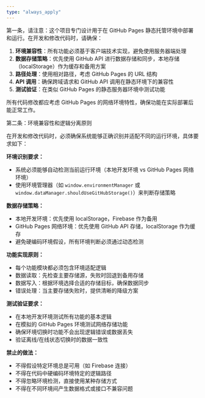 ```yaml
---
type: "always_apply"
---
```


第一条，请注意：这个项目专门设计用于在 GitHub Pages 静态托管环境中部署和运行。在开发和修改代码时，请确保：

1. **环境兼容性**：所有功能必须基于客户端技术实现，避免使用服务器端处理
2. **数据存储策略**：优先使用 GitHub API 进行数据存储和同步，本地存储（localStorage）作为缓存和备用方案
3. **路径处理**：使用相对路径，考虑 GitHub Pages 的 URL 结构
4. **API 调用**：确保跨域请求和 GitHub API 调用在静态环境下的兼容性
5. **测试验证**：在类似 GitHub Pages 的静态服务器环境中测试功能

所有代码修改都应考虑 GitHub Pages 的网络环境特性，确保功能在实际部署后能正常工作。

第二条：环境兼容性和逻辑分离原则

在开发和修改代码时，必须确保系统能够正确识别并适配不同的运行环境，具体要求如下：

**环境识别要求：**
- 系统必须能够自动检测当前运行环境（本地开发环境 vs GitHub Pages 网络环境）
- 使用环境管理器（如 `window.environmentManager` 或 `window.dataManager.shouldUseGitHubStorage()`）来判断存储策略

**数据存储策略：**
- 本地开发环境：优先使用 localStorage，Firebase 作为备用
- GitHub Pages 网络环境：优先使用 GitHub API 存储，localStorage 作为缓存
- 避免硬编码环境假设，所有环境判断必须通过动态检测

**功能实现原则：**
- 每个功能模块都必须包含环境适配逻辑
- 数据读取：先检查主要存储源，失败时回退到备用存储
- 数据写入：根据环境选择合适的存储目标，确保数据同步
- 错误处理：当主要存储失败时，提供清晰的降级方案

**测试验证要求：**
- 在本地开发环境测试所有功能的基本逻辑
- 在模拟的 GitHub Pages 环境测试网络存储功能
- 确保环境切换时功能不会出现逻辑错误或数据丢失
- 验证离线/在线状态切换时的数据一致性

**禁止的做法：**
- 不得假设特定环境总是可用（如 Firebase 连接）
- 不得在代码中硬编码环境特定的逻辑路径
- 不得忽略环境检测，直接使用某种存储方式
- 不得在不同环境间产生数据格式或接口不兼容问题